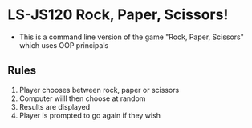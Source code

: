 # LS-JS120 Rock, Paper, Scissors!

- This is a command line version of the game "Rock, Paper, Scissors" which uses OOP principals

## Rules

1. Player chooses between rock, paper or scissors
2. Computer wiill then choose at random
3. Results are displayed
4. Player is prompted to go again if they wish
